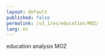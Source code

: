 ```yaml
---
layout: default
published: false
permalink: /v3_1/es/education/MOZ/
lang: es
---
```


education analysis MOZ
